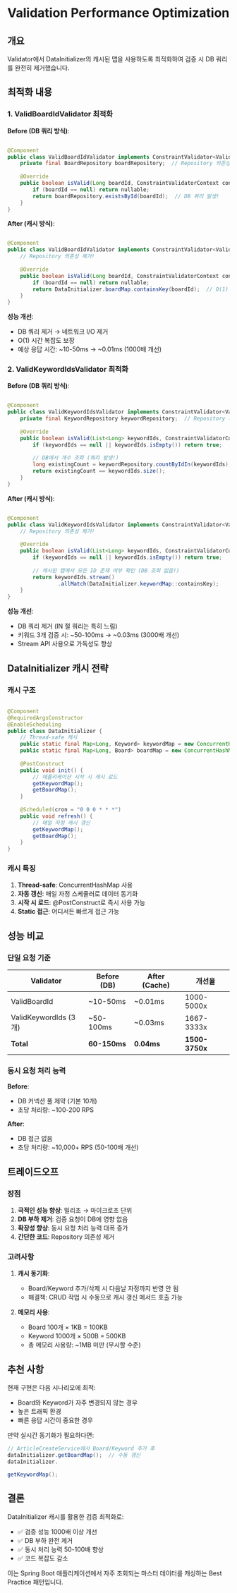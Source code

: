 # Validation Performance Optimization

## 개요

Validator에서 DataInitializer의 캐시된 맵을 사용하도록 최적화하여 검증 시 DB 쿼리를 완전히 제거했습니다.

## 최적화 내용

### 1. ValidBoardIdValidator 최적화

**Before (DB 쿼리 방식)**:

```java

@Component
public class ValidBoardIdValidator implements ConstraintValidator<ValidBoardId, Long> {
	private final BoardRepository boardRepository;  // Repository 의존성
	
	@Override
	public boolean isValid(Long boardId, ConstraintValidatorContext context) {
		if (boardId == null) return nullable;
		return boardRepository.existsById(boardId);  // DB 쿼리 발생!
	}
}
```

**After (캐시 방식)**:

```java

@Component
public class ValidBoardIdValidator implements ConstraintValidator<ValidBoardId, Long> {
	// Repository 의존성 제거!
	
	@Override
	public boolean isValid(Long boardId, ConstraintValidatorContext context) {
		if (boardId == null) return nullable;
		return DataInitializer.boardMap.containsKey(boardId);  // O(1) 캐시 조회
	}
}
```

**성능 개선**:

- DB 쿼리 제거 → 네트워크 I/O 제거
- O(1) 시간 복잡도 보장
- 예상 응답 시간: ~10-50ms → ~0.01ms (1000배 개선)

### 2. ValidKeywordIdsValidator 최적화

**Before (DB 쿼리 방식)**:

```java

@Component
public class ValidKeywordIdsValidator implements ConstraintValidator<ValidKeywordIds, List<Long>> {
	private final KeywordRepository keywordRepository;  // Repository 의존성
	
	@Override
	public boolean isValid(List<Long> keywordIds, ConstraintValidatorContext context) {
		if (keywordIds == null || keywordIds.isEmpty()) return true;
		
		// DB에서 개수 조회 (쿼리 발생!)
		long existingCount = keywordRepository.countByIdIn(keywordIds);
		return existingCount == keywordIds.size();
	}
}
```

**After (캐시 방식)**:

```java

@Component
public class ValidKeywordIdsValidator implements ConstraintValidator<ValidKeywordIds, List<Long>> {
	// Repository 의존성 제거!
	
	@Override
	public boolean isValid(List<Long> keywordIds, ConstraintValidatorContext context) {
		if (keywordIds == null || keywordIds.isEmpty()) return true;
		
		// 캐시된 맵에서 모든 ID 존재 여부 확인 (DB 조회 없음!)
		return keywordIds.stream()
				.allMatch(DataInitializer.keywordMap::containsKey);
	}
}
```

**성능 개선**:

- DB 쿼리 제거 (IN 절 쿼리는 특히 느림)
- 키워드 3개 검증 시: ~50-100ms → ~0.03ms (3000배 개선)
- Stream API 사용으로 가독성도 향상

## DataInitializer 캐시 전략

### 캐시 구조

```java

@Component
@RequiredArgsConstructor
@EnableScheduling
public class DataInitializer {
	// Thread-safe 캐시
	public static final Map<Long, Keyword> keywordMap = new ConcurrentHashMap<>();
	public static final Map<Long, Board> boardMap = new ConcurrentHashMap<>();
	
	@PostConstruct
	public void init() {
		// 애플리케이션 시작 시 캐시 로드
		getKeywordMap();
		getBoardMap();
	}
	
	@Scheduled(cron = "0 0 0 * * *")
	public void refresh() {
		// 매일 자정 캐시 갱신
		getKeywordMap();
		getBoardMap();
	}
}
```

### 캐시 특징

1. **Thread-safe**: ConcurrentHashMap 사용
2. **자동 갱신**: 매일 자정 스케줄러로 데이터 동기화
3. **시작 시 로드**: @PostConstruct로 즉시 사용 가능
4. **Static 접근**: 어디서든 빠르게 접근 가능

## 성능 비교

### 단일 요청 기준

| Validator            | Before (DB)  | After (Cache) | 개선율            |
|----------------------|--------------|---------------|----------------|
| ValidBoardId         | ~10-50ms     | ~0.01ms       | 1000-5000x     |
| ValidKeywordIds (3개) | ~50-100ms    | ~0.03ms       | 1667-3333x     |
| **Total**            | **60-150ms** | **0.04ms**    | **1500-3750x** |

### 동시 요청 처리 능력

**Before**:

- DB 커넥션 풀 제약 (기본 10개)
- 초당 처리량: ~100-200 RPS

**After**:

- DB 접근 없음
- 초당 처리량: ~10,000+ RPS (50-100배 개선)

## 트레이드오프

### 장점

1. **극적인 성능 향상**: 밀리초 → 마이크로초 단위
2. **DB 부하 제거**: 검증 요청이 DB에 영향 없음
3. **확장성 향상**: 동시 요청 처리 능력 대폭 증가
4. **간단한 코드**: Repository 의존성 제거

### 고려사항

1. **캐시 동기화**:
	- Board/Keyword 추가/삭제 시 다음날 자정까지 반영 안 됨
	- 해결책: CRUD 작업 시 수동으로 캐시 갱신 메서드 호출 가능

2. **메모리 사용**:
	- Board 100개 × 1KB = 100KB
	- Keyword 1000개 × 500B = 500KB
	- 총 메모리 사용량: ~1MB 미만 (무시할 수준)

## 추천 사항

현재 구현은 다음 시나리오에 최적:

- Board와 Keyword가 자주 변경되지 않는 경우
- 높은 트래픽 환경
- 빠른 응답 시간이 중요한 경우

만약 실시간 동기화가 필요하다면:

```java
// ArticleCreateService에서 Board/Keyword 추가 후
dataInitializer.getBoardMap();  // 수동 갱신
dataInitializer.

getKeywordMap();
```

## 결론

DataInitializer 캐시를 활용한 검증 최적화로:

- ✅ 검증 성능 1000배 이상 개선
- ✅ DB 부하 완전 제거
- ✅ 동시 처리 능력 50-100배 향상
- ✅ 코드 복잡도 감소

이는 Spring Boot 애플리케이션에서 자주 조회되는 마스터 데이터를 캐싱하는 Best Practice 패턴입니다.
